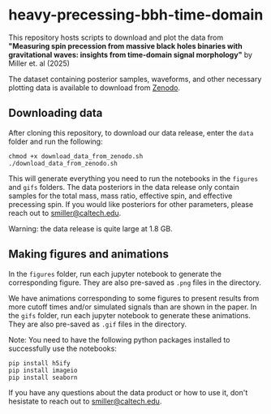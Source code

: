 # heavy-precessing-bbh-time-domain

This repository hosts scripts to download and plot the data from **"Measuring spin precession from massive black holes binaries with gravitational waves: insights from time-domain signal morphology"** by Miller et. al (2025)

The dataset containing posterior samples, waveforms, and other necessary plotting data is available to download from [Zenodo](https://zenodo.org/records/15474960). 

## Downloading data

After cloning this repository, to download our data release, enter the `data` folder and run the following:
```
chmod +x download_data_from_zenodo.sh
./download_data_from_zenodo.sh
```
This will generate everything you need to run the notebooks in the `figures` and `gifs` folders. The data posteriors in the data release only contain samples for the total mass, mass ratio, effective spin, and effective precessing spin. If you would like posteriors for other parameters, please reach out to smiller@caltech.edu.

Warning: the data release is quite large at 1.8 GB.

## Making figures and animations

In the `figures` folder, run each jupyter notebook to generate the corresponding figure. They are also pre-saved as `.png` files in the directory. 

We have animations corresponding to some figures to present results from more cutoff times and/or simulated signals than are shown in the paper. In the `gifs` folder, run each jupyter notebook to generate these animations. They are also pre-saved as `.gif` files in the directory. 

Note: You need to have the following python packages installed to successfully use the notebooks:
```
pip install h5ify
pip install imageio
pip install seaborn
```
If you have any questions about the data product or how to use it, don't hesistate to reach out to smiller@caltech.edu.
